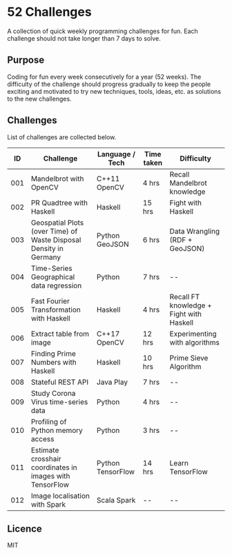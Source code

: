 # 52 Challenges

A collection of quick weekly programming challenges for fun. 
Each challenge should not take longer than 7 days to solve. 

## Purpose

Coding for fun every week consecutively for a year (52 weeks). 
The difficulty of the challenge should progress gradually to keep 
the people exciting and motivated to try new techniques, tools, ideas, etc. 
as solutions to the new challenges.

## Challenges 

List of challenges are collected below.

| ID  | Challenge                | Language / Tech  | Time taken | Difficulty |
|-----|--------------------------|------------------|------------|------------|
| 001 | Mandelbrot with OpenCV   | C++11 OpenCV     | 4 hrs      | Recall Mandelbrot knowledge |
| 002 | PR Quadtree with Haskell | Haskell          | 15 hrs     | Fight with Haskell |
| 003 | Geospatial Plots (over Time) of Waste Disposal Density in Germany | Python GeoJSON | 6 hrs | Data Wrangling (RDF + GeoJSON) |
| 004 | Time-Series Geographical data regression | Python         | 7 hrs         | --         |
| 005 | Fast Fourier Transformation with Haskell | Haskell | 4 hrs | Recall FT knowledge + Fight with Haskell |
| 006 | Extract table from image | C++17 OpenCV | 12 hrs | Experimenting with algorithms |
| 007 | Finding Prime Numbers with  Haskell | Haskell | 10 hrs | Prime Sieve Algorithm | 
| 008 | Stateful REST API        | Java Play | 7 hrs | -- |
| 009 | Study Corona Virus time-series data | Python | 4 hrs | -- |
| 010 | Profiling of Python memory access | Python | 3 hrs | -- |
| 011 | Estimate crosshair coordinates in images with TensorFlow | Python TensorFlow | 14 hrs | Learn TensorFlow |
| 012 | Image localisation with Spark | Scala Spark | -- | -- |

## Licence

MIT

